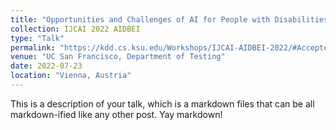 ```yaml
---
title: "Opportunities and Challenges of AI for People with Disabilities: Analysis Based on Different Types of Disabled-oriented AI Technology Cases"
collection: IJCAI 2022 AIDBEI
type: "Talk"
permalink: "https://kdd.cs.ksu.edu/Workshops/IJCAI-AIDBEI-2022/#AcceptedPapers" /talks/2012-03-01-talk-1 
venue: "UC San Francisco, Department of Testing"
date: 2022-07-23
location: "Vienna, Austria"
---
```


This is a description of your talk, which is a markdown files that can be all markdown-ified like any other post. Yay markdown!
